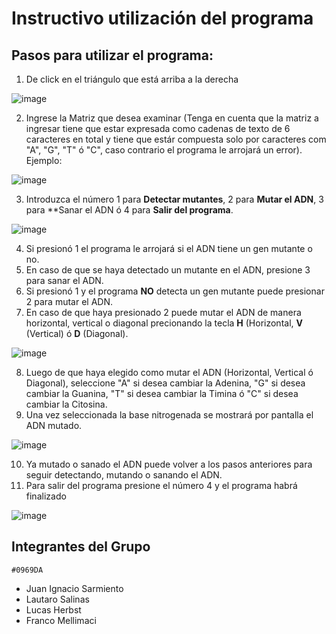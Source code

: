 # Instructivo utilización del programa
## Pasos para utilizar el programa:
1. De click en el triángulo que está arriba a la derecha

![image](https://github.com/user-attachments/assets/57571f36-6674-45bf-b0a1-2ed09af69fdc)

2. Ingrese la Matriz que desea examinar (Tenga en cuenta que la matriz a ingresar tiene que estar expresada como cadenas de texto de 6 caracteres en total y tiene que estár compuesta solo por caracteres com "A", "G", "T" ó "C", caso contrario el programa le arrojará un error).
Ejemplo:

![image](https://github.com/user-attachments/assets/8c45b6bb-4efa-492c-9078-b0c17a7eda9a)

3. Introduzca el número 1 para **Detectar mutantes**, 2 para **Mutar el ADN**, 3 para **Sanar el ADN ó 4 para **Salir del programa**.

![image](https://github.com/user-attachments/assets/9013f322-5eeb-4289-9a1c-eb1055ecebbf)

4. Si presionó 1 el programa le arrojará si el ADN tiene un gen mutante o no.
5. En caso de que se haya detectado un mutante en el ADN, presione 3 para sanar el ADN.
6. Si presionó 1 y el programa **NO** detecta un gen mutante puede presionar 2 para mutar el ADN.
7. En caso de que haya presionado 2 puede mutar el ADN de manera horizontal, vertical o diagonal precionando la tecla **H** (Horizontal, **V** (Vertical) ó **D** (Diagonal).

![image](https://github.com/user-attachments/assets/a17378fb-fda3-4303-9e57-bd1879d34f8b)

8. Luego de que haya elegido como mutar el ADN (Horizontal, Vertical ó Diagonal), seleccione "A" si desea cambiar la Adenina, "G" si desea cambiar la Guanina, "T" si desea cambiar la Timina ó "C" si desea cambiar la Citosina.
9. Una vez seleccionada la base nitrogenada se mostrará por pantalla el ADN mutado.

![image](https://github.com/user-attachments/assets/8247a965-447f-4b88-8420-cd4fd8695564)

10. Ya mutado o sanado el ADN puede volver a los pasos anteriores para seguir detectando, mutando o sanando el ADN.
11. Para salir del programa presione el número 4 y el programa habrá finalizado

![image](https://github.com/user-attachments/assets/01cddb25-8c44-438f-a39c-780f3b4c681d)

## Integrantes del Grupo
`#0969DA`
- Juan Ignacio Sarmiento
- Lautaro Salinas
- Lucas Herbst
- Franco Mellimaci
